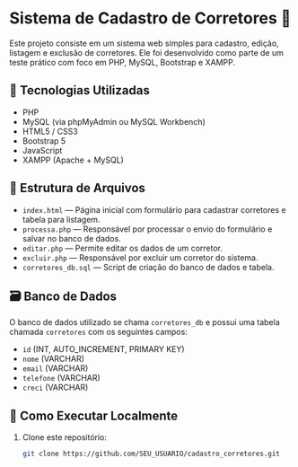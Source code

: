 # Sistema de Cadastro de Corretores 🧾

Este projeto consiste em um sistema web simples para cadastro, edição, listagem e exclusão de corretores. Ele foi desenvolvido como parte de um teste prático com foco em PHP, MySQL, Bootstrap e XAMPP.

## 🔧 Tecnologias Utilizadas

- PHP
- MySQL (via phpMyAdmin ou MySQL Workbench)
- HTML5 / CSS3
- Bootstrap 5
- JavaScript
- XAMPP (Apache + MySQL)

## 📂 Estrutura de Arquivos

- `index.html` — Página inicial com formulário para cadastrar corretores e tabela para listagem.
- `processa.php` — Responsável por processar o envio do formulário e salvar no banco de dados.
- `editar.php` — Permite editar os dados de um corretor.
- `excluir.php` — Responsável por excluir um corretor do sistema.
- `corretores_db.sql` — Script de criação do banco de dados e tabela.

## 🗃️ Banco de Dados

O banco de dados utilizado se chama `corretores_db` e possui uma tabela chamada `corretores` com os seguintes campos:

- `id` (INT, AUTO_INCREMENT, PRIMARY KEY)
- `nome` (VARCHAR)
- `email` (VARCHAR)
- `telefone` (VARCHAR)
- `creci` (VARCHAR)

## 🚀 Como Executar Localmente

1. Clone este repositório:
   ```bash
   git clone https://github.com/SEU_USUARIO/cadastro_corretores.git
